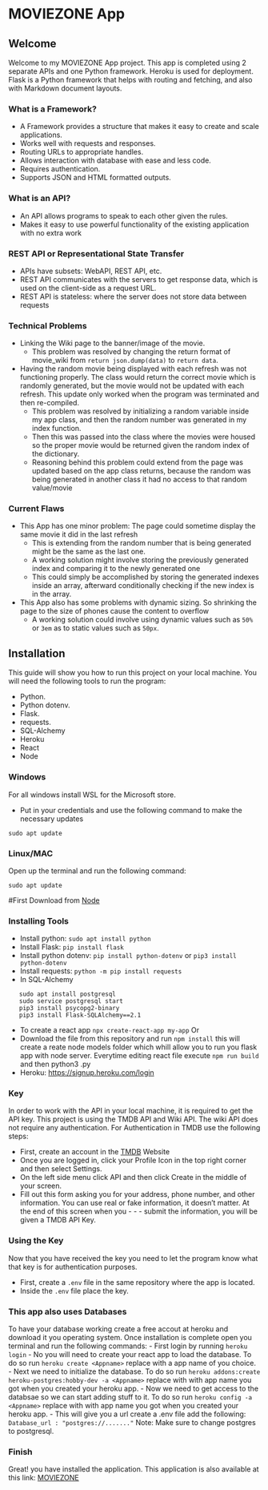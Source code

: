 # MOVIEZONE App

## Welcome
Welcome to my MOVIEZONE App project. This app is completed using 2 separate APIs and one Python framework. Heroku is used for deployment.
Flask is a Python framework that helps with routing and fetching, and also with Markdown document layouts. 

### What is a Framework?
- A Framework provides a structure that makes it easy to create and scale applications.  
- Works well with requests and responses.
- Routing URLs to appropriate handles.
- Allows interaction with database with ease and less code.
- Requires authentication.
- Supports JSON and HTML formatted outputs.

### What is an API?
- An API allows programs to speak to each other given the rules.
- Makes it easy to use powerful functionality of the existing application with no extra work

### REST API or Representational State Transfer
- APIs have subsets: WebAPI,  REST API, etc.
- REST API communicates with the servers to get response data, which is used on the client-side as a request URL.
- REST API is stateless: where the server does not store data between requests 

### Technical Problems
- Linking the Wiki page to the banner/image of the movie.
    - This problem was resolved by changing the return format of movie_wiki from `return json.dump(data)` to `return data`.
- Having the random movie being displayed with each refresh was not functioning properly. The class would return the correct movie which is randomly generated, but the movie would not be updated with each refresh. This update only worked when the program was terminated and then re-compiled. 
    - This problem was resolved by initializing a random variable inside my app class, and then the random number was generated in my index function. 
    - Then this was passed into the class where the movies were housed so the proper movie would be returned given the random index of the dictionary. 
    - Reasoning behind this problem could extend from the page was updated based on the app class returns, because the random was being generated in another class it had no access to that random value/movie
### Current Flaws 
- This App has one minor problem: The page could sometime display the same movie it did in the last refresh
    - This is extending from the random number that is being generated might be the same as the last one. 
    - A working solution might involve storing the previously generated index and comparing it to the newly generated one 
    - This could simply be accomplished by storing the generated indexes inside an array, afterward conditionally checking if the new index is in the array. 
- This App also has some problems with dynamic sizing. So shrinking the page to the size of phones cause the content to overflow
    - A working solution could involve using dynamic values such as `50%` or `3em` as to static values such as `50px`. 

## Installation
This guide will show you how to run this project on your local machine. You will need the following tools to run the program:
- Python.
- Python dotenv.
- Flask.
- requests.
- SQL-Alchemy
- Heroku
- React
- Node

### Windows
For all windows install WSL for the Microsoft store.
- Put in your credentials and use the following command to make the necessary updates 
```
sudo apt update
```
### Linux/MAC
Open up the terminal and run the following command:
```
sudo apt update
```
#First Download from [Node](https://nodejs.org/en/download/)
### Installing Tools
- Install python: `sudo apt install python`
- Install Flask: `pip install flask`
- Install python dotenv: `pip install python-dotenv` or `pip3 install python-dotenv`
- Install requests: `python -m pip install requests`
- In SQL-Alchemy 
 ```
    sudo apt install postgresql
    sudo service postgresql start
    pip3 install psycopg2-binary
    pip3 install Flask-SQLAlchemy==2.1
 ```
- To create a react app `npx create-react-app my-app`
  Or
- Download the file from this repository and run `npm install` this will create a reate node models folder which whill allow you to run you flask app with node server. Everytime editing react file execute `npm run build` and then python3 <appname>.py
- Heroku: https://signup.heroku.com/login

### Key
In order to work with the API in your local machine, it is required to get the API key. This project is using the TMDB API and Wiki API. The wiki API does not require any authentication. 
For Authentication in TMDB use the following steps:
- First, create an account in the [TMDB](https://www.themoviedb.org/?language=en-US) Website
- Once you are logged in, click your Profile Icon in the top right corner and then select Settings.
- On the left side menu click API and then click Create in the middle of your screen.
- Fill out this form asking you for your address, phone number, and other information. You can use real or fake information, it doesn’t matter. At the end of this screen when you - - - submit the information, you will be given a TMDB API Key.

### Using the Key
Now that you have received the key you need to let the program know what that key is for authentication purposes. 
- First, create a `.env` file in the same repository where the app is located. 
- Inside the `.env` file place the key. 

### This app also uses Databases
To have your database working create a free accout at heroku and download it you operating system. Once installation is complete open you terminal and run the following commands:
    - First login by running `heroku login`
    - No you will need to create your react app to load the database. To do so run `heroku create <Appname>` replace <Appname> with a app name of you choice. 
    - Next we need to initialize the database. To do so run `heroku addons:create heroku-postgres:hobby-dev -a <Appname>` replace <Appname> with with app name you got when you created your heroku app. 
    - Now we need to get access to the databsae so we can start adding stuff to it. To do so run `heroku config -a <Appname>` replace <Appname> with with app name you got when you created your heroku app.
    - This will give you a url create a .env file add the following:
    ```
    Database_url : "postgres://......."
    ```
    Note: Make sure to change postgres to postgresql. 
    
### Finish
Great! you have installed the application. 
This application is also available at this link: [MOVIEZONE](https://desolate-garden-61394.herokuapp.com/)



